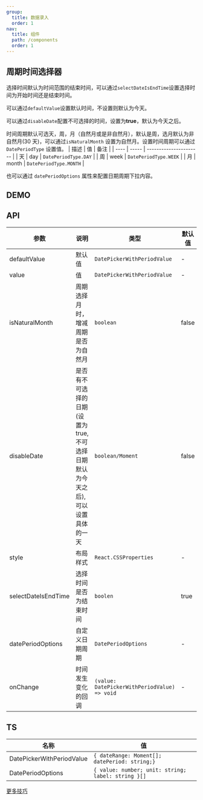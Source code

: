 ```yaml
---
group:
  title: 数据录入
  order: 1
nav:
  title: 组件
  path: /components
  order: 1  
---
```


## 周期时间选择器

选择时间默认为时间范围的结束时间，可以通过`selectDateIsEndTime`设置选择时间为开始时间还是结束时间。

可以通过`defaultValue`设置默认时间，不设置则默认为今天。

可以通过`disableDate`配置不可选择的时间，设置为<b>true</b>，默认为今天之后。

时间周期默认可选天，周，月（自然月或是非自然月），默认是周，选月默认为非自然月(30 天)，可以通过`isNaturalMonth` 设置为自然月。设置时间周期可以通过 `DatePeriodType` 设置值。
| 描述 | 值 | 备注 |
| ---- | ----- | ---------------------- |
| 天 | day | `DatePeriodType.DAY` |
| 周 | week | `DatePeriodType.WEEK` |
| 月 | month | `DatePeriodType.MONTH` |

也可以通过 `datePeriodOptions` 属性来配置日期周期下拉内容。

## DEMO

<code  src="../DatePickerWithPeriod/demo/basic.tsx" title="基本用法" description="基本用法"></code>

<code src="../DatePickerWithPeriod/demo/naturalMonth.tsx" title="设置自然月" description="设置自然月"></code>

<code src="../DatePickerWithPeriod/demo/disableDate.tsx"  title="设置不可选择时间" description="设置不可选择时间"></code>

<code src="../DatePickerWithPeriod/demo/customDatePeriod.tsx"  title="自定义时间周期" description="自定义时间周期"></code>

<code src="../DatePickerWithPeriod/demo/selectDateIsStartTime.tsx"   title="选择时间为开始时间" description="选择时间为开始时间"></code>

<code src="../DatePickerWithPeriod/demo/useInForm.tsx"  title="在 Form 中使用" description="在 Form 中使用"></code>

## API

| 参数                | 说明                                                                             | 类型                                         | 默认值 | 版本  |
| ------------------- | -------------------------------------------------------------------------------- | -------------------------------------------- | ------ | ----- |
| defaultValue        | 默认值                                                                           | `DatePickerWithPeriodValue`                  | -      | 0.01 |
| value               | 值                                                                               | `DatePickerWithPeriodValue`                  | -      | 0.01 |
| isNaturalMonth      | 周期选择月时，增减周期是否为自然月                                               | `boolean`                                    | false  | 0.01 |
| disableDate         | 是否有不可选择的日期(设置为 true, 不可选择日期默认为今天之后),可以设置具体的一天 | `boolean/Moment`                             | false  | 0.01 |
| style               | 布局样式                                                                         | `React.CSSProperties`                        | -      | 0.01 |
| selectDateIsEndTime | 选择时间是否为结束时间                                                           | `boolen`                                     | true   | 0.01 |
| datePeriodOptions   | 自定义日期周期                                                                   | `DatePeriodOptions`                          | -      | 0.01 |
| onChange            | 时间发生变化的回调                                                               | `(value: DatePickerWithPeriodValue) => void` | -      | 0.01 |

## TS

| 名称                      | 值                                                 |
| ------------------------- | -------------------------------------------------- |
| DatePickerWithPeriodValue | `{ dateRange: Moment[]; datePeriod: string;}`      |
| DatePeriodOptions         | `{ value: number; unit: string; label: string }[]` |

[更多技巧](https://d.umijs.org/guide/demo-principle)
